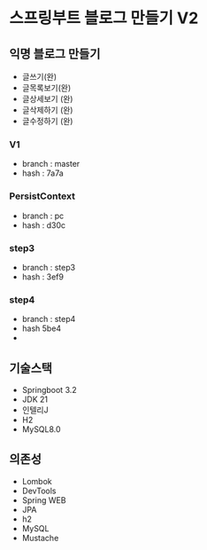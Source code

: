 # 스프링부트 블로그 만들기 V2

## 익명 블로그 만들기

- 글쓰기(완)
- 글목록보기(완)
- 글상세보기 (완)
- 글삭제하기 (완)
- 글수정하기 (완)

### V1
- branch : master
- hash : 7a7a

### PersistContext
- branch : pc
- hash : d30c

### step3
- branch : step3
- hash : 3ef9

### step4
- branch : step4
- hash 5be4
- 

## 기술스택

- Springboot 3.2
- JDK 21
- 인텔리J
- H2
- MySQL8.0

## 의존성

- Lombok
- DevTools
- Spring WEB
- JPA
- h2
- MySQL
- Mustache
